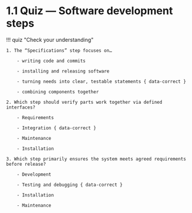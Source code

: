 # 1.1 Quiz — Software development steps

!!! quiz "Check your understanding"

    1. The “Specifications” step focuses on…

        - writing code and commits

        - installing and releasing software

        - turning needs into clear, testable statements { data-correct }

        - combining components together

    2. Which step should verify parts work together via defined interfaces?

        - Requirements

        - Integration { data-correct }

        - Maintenance

        - Installation

    3. Which step primarily ensures the system meets agreed requirements before release?

        - Development

        - Testing and debugging { data-correct }

        - Installation

        - Maintenance

